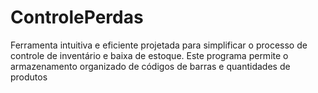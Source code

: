 # ControlePerdas
Ferramenta intuitiva e eficiente projetada para simplificar o processo de controle de inventário e baixa de estoque. Este programa permite o armazenamento organizado de códigos de barras e quantidades de produtos
